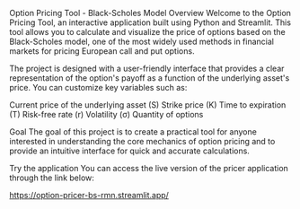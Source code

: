 Option Pricing Tool - Black-Scholes Model
Overview
Welcome to the Option Pricing Tool, an interactive application built using Python and Streamlit. This tool allows you to calculate and visualize the price of options based on the Black-Scholes model, one of the most widely used methods in financial markets for pricing European call and put options.

The project is designed with a user-friendly interface that provides a clear representation of the option's payoff as a function of the underlying asset's price. You can customize key variables such as:

Current price of the underlying asset (S)
Strike price (K)
Time to expiration (T)
Risk-free rate (r)
Volatility (σ)
Quantity of options


Goal
The goal of this project is to create a practical tool for anyone interested in understanding the core mechanics of option pricing and to provide an intuitive interface for quick and accurate calculations.

Try the application
You can access the live version of the pricer application through the link below:

https://option-pricer-bs-rmn.streamlit.app/
